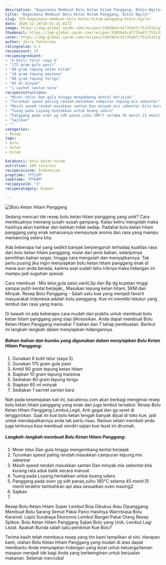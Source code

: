 ```yaml
---
description: "Bagaimana Membuat Bolu Ketan Hitam Panggang, Bikin Ngiler"
title: "Bagaimana Membuat Bolu Ketan Hitam Panggang, Bikin Ngiler"
slug: 329-bagaimana-membuat-bolu-ketan-hitam-panggang-bikin-ngiler
date: 2020-12-24T16:52:31.827Z
image: https://img-global.cpcdn.com/recipes/33658e5cd1735ebf/751x532cq70/bolu-ketan-hitam-panggang-foto-resep-utama.jpg
thumbnail: https://img-global.cpcdn.com/recipes/33658e5cd1735ebf/751x532cq70/bolu-ketan-hitam-panggang-foto-resep-utama.jpg
cover: https://img-global.cpcdn.com/recipes/33658e5cd1735ebf/751x532cq70/bolu-ketan-hitam-panggang-foto-resep-utama.jpg
author: Jerry Patterson
ratingvalue: 4.1
reviewcount: 15
recipeingredient:
- "6 butir telur saya 5"
- "175 gram gula pasir"
- "90 gram tepung ketan hitam"
- "10 gram tepung maizena"
- "80 gram tepung terigu"
- "65 ml minyak"
- "1 sachet santan kara"
recipeinstructions:
- "Mixer telur Dan gula hingga mengembang kental berjejak"
- "Turunkan speed paling rendah.masukkan campuran tepung.mix sebentar"
- "Masih speed rendah masukkan santan Dan minyak.mix sebentar.bila kurang rata aduk balik secara manual."
- "Tuang pada Loyang.hentakkan untuk buang udara"
- "Panggang pada oven yg sdh panas,suhu 180°C selama 45 menit.15 menit terakhir tambahkan api atas.sesuaikan oven masing2."
- "Sajikan"
- ""
categories:
- Resep
tags:
- bolu
- ketan
- hitam

katakunci: bolu ketan hitam 
nutrition: 199 calories
recipecuisine: Indonesian
preptime: "PT21M"
cooktime: "PT60M"
recipeyield: "3"
recipecategory: Dinner

---
```



![Bolu Ketan Hitam Panggang](https://img-global.cpcdn.com/recipes/33658e5cd1735ebf/751x532cq70/bolu-ketan-hitam-panggang-foto-resep-utama.jpg)

Sedang mencari ide resep bolu ketan hitam panggang yang unik? Cara membuatnya memang susah-susah gampang. Kalau keliru mengolah maka hasilnya akan hambar dan bahkan tidak sedap. Padahal bolu ketan hitam panggang yang enak seharusnya mempunyai aroma dan rasa yang mampu memancing selera kita.

Ada beberapa hal yang sedikit banyak berpengaruh terhadap kualitas rasa dari bolu ketan hitam panggang, mulai dari jenis bahan, selanjutnya pemilihan bahan segar, hingga cara mengolah dan menyajikannya. Tak perlu pusing jika ingin menyiapkan bolu ketan hitam panggang enak di mana pun anda berada, karena asal sudah tahu triknya maka hidangan ini mampu jadi suguhan spesial.

Cara membuat : Mix telur,gula pasir,vanili,Sp dan Bp dg kcpetan tinggi sampai putih kental berjejak,, Masukan tepung ketan hitam, SKM dan Minyak. Resep Bolu Panggang - Salah satu kue yang menjadi favorit masyarakat Indonesia adalah bolu panggang. Kue ini memiliki tekstur yang lembut dan rasa yang manis.


Di bawah ini ada beberapa cara mudah dan praktis untuk membuat bolu ketan hitam panggang yang siap dikreasikan. Anda dapat membuat Bolu Ketan Hitam Panggang memakai 7 bahan dan 7 tahap pembuatan. Berikut ini langkah-langkah dalam menyiapkan hidangannya.

<!--inarticleads1-->

##### Bahan-bahan dan bumbu yang digunakan dalam menyiapkan Bolu Ketan Hitam Panggang:

1. Gunakan 6 butir telur (saya 5)
1. Gunakan 175 gram gula pasir
1. Ambil 90 gram tepung ketan hitam
1. Siapkan 10 gram tepung maizena
1. Sediakan 80 gram tepung terigu
1. Siapkan 65 ml minyak
1. Sediakan 1 sachet santan kara


Nah pada kesempatan kali ini, bacaterus.com akan berbagi mengenai resep bolu ketan hitam panggang yang enak dan juga lembut tersebut. Resep Bolu Ketan Hitam Panggang Lembut,Legit, Anti gagal dan ga seret di tenggorokan. Saat ini kue bolu ketan tengah banyak dijual di toko kue, jadi untuk mendapatkannya anda tak perlu risau. Namun selain membeli anda juga tentunya bisa membuat sendiri sajian kue lezat ini dirumah. 

<!--inarticleads2-->

##### Langkah-langkah membuat Bolu Ketan Hitam Panggang:

1. Mixer telur Dan gula hingga mengembang kental berjejak
1. Turunkan speed paling rendah.masukkan campuran tepung.mix sebentar
1. Masih speed rendah masukkan santan Dan minyak.mix sebentar.bila kurang rata aduk balik secara manual.
1. Tuang pada Loyang.hentakkan untuk buang udara
1. Panggang pada oven yg sdh panas,suhu 180°C selama 45 menit.15 menit terakhir tambahkan api atas.sesuaikan oven masing2.
1. Sajikan
1. 


Resep Bolu Ketan Hitam Super Lembut Bisa Dikukus Atau Dipanggang. Membuat Bolu Sarang Semut Pakai Panci Hasilnya Warrrbiasa Bolu Karamel. Lapis Surabaya Ekonomis Lembut Banget Pakai Otang Resep Spikoe. Bolu Ketan Hitam Panggang Sajian Bolu yang Unik, Lembut Lagi Lezat. Apakah Bunda salah satu penikmat Kue Bolu? 

Terima kasih telah membaca resep yang tim kami tampilkan di sini. Harapan kami, olahan Bolu Ketan Hitam Panggang yang mudah di atas dapat membantu Anda menyiapkan hidangan yang lezat untuk keluarga/teman maupun menjadi ide bagi Anda yang berkeinginan untuk berjualan makanan. Selamat mencoba!
